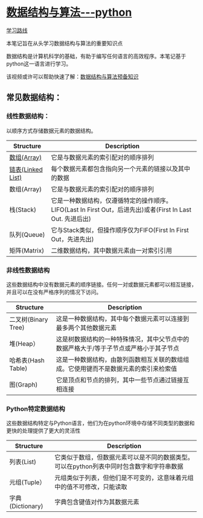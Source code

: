 # [数据结构与算法---python](https://gwt9970161.github.io/Data-structue-and-algorithym-python/)

[学习路线](https://gwt9970161.github.io/Think-Different/)

本笔记旨在从头学习数据结构与算法的重要知识点

数据结构是计算机科学的基础，有助于编写任何语言的高效程序。本笔记基于python这一语言进行学习。

该视频或许可以帮助快速了解：[数据结构与算法预备知识](https://www.bilibili.com/video/BV1Lk4y117Cb?from=search&seid=7505795234012664466&spm_id_from=333.337.0.0)

## 常见数据结构：

### 线性数据结构：
以顺序方式存储数据元素的数据结构。

| Structure | Description |
| --- | ----------- |
| [数组(Array)](https://gwt9970161.github.io/Array/) | 它是与数据元素的索引配对的顺序排列 |
| [链表(Linked List) ](https://gwt9970161.github.io/Linkedist/)| 每个数据元素都包含指向另一个元素的链接以及其中的数据 |
| 数组(Array) | 它是与数据元素的索引配对的顺序排列 |
| 栈(Stack) | 它是一种数据结构，仅遵循特定的操作顺序。LIFO(Last In First Out，后进先出)或者(First In Last Out. 先进后出) |
| 队列(Queue) | 它与Stack类似，但操作顺序仅为FIFO(First In First Out，先进先出) |
| 矩阵(Matrix) | 二维数据结构，其中数据元素由一对索引引用 |

### 非线性数据结构
这些数据结构中没有数据元素的顺序链接。任何一对或数据元素都可以相互链接，并且可以在没有严格序列的情况下访问。

| Structure | Description |
| --- | ----------- |
| 二叉树(Binary Tree) | 这是一种数据结构，其中每个数据元素可以连接到最多两个其他数据元素 |
| 堆(Heap） | 这是树数据结构的一种特殊情况，其中父节点中的数据严格大于/等于子节点或严格小于其子节点 |
| 哈希表(Hash Table) | 这是一种数据结构，由散列函数相互关联的数组组成。它使用键而不是数据元素的索引来检索值 |
| 图(Graph) | 它是顶点和节点的排列，其中一些节点通过链接互相连接 |

### Python特定数据结构
这些数据结构特定与Python语言，他们为在python环境中存储不同类型的数据和更快的处理提供了更大的灵活性

| Structure | Description |
| --- | ----------- |
| 列表(List) | 它类似于数组，但数据元素可以是不同的数据类型。可以在python列表中同时包含数字和字符串数据 |
| 元组(Tuple） | 元组类似于列表，但他们是不可变的，这意味着元组中的值不可修改，只能读取 |
| 字典(Dictionary) | 字典包含键值对作为其数据元素 |

